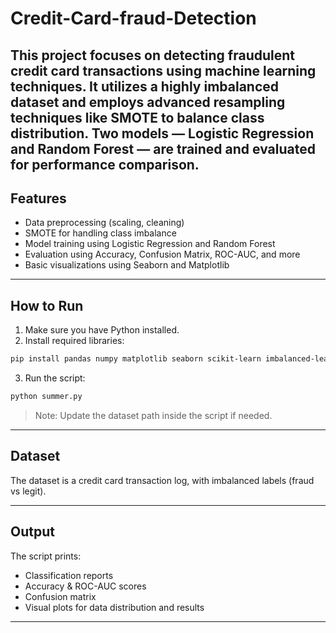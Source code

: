 # Credit-Card-fraud-Detection




This project focuses on detecting fraudulent credit card transactions using machine learning techniques. It utilizes a highly imbalanced dataset and employs advanced resampling techniques like SMOTE to balance class distribution. Two models — Logistic Regression and Random Forest — are trained and evaluated for performance comparison.
---

## Features

- Data preprocessing (scaling, cleaning)
- SMOTE for handling class imbalance
- Model training using Logistic Regression and Random Forest
- Evaluation using Accuracy, Confusion Matrix, ROC-AUC, and more
- Basic visualizations using Seaborn and Matplotlib

---

## How to Run

1. Make sure you have Python installed.
2. Install required libraries:

```bash
pip install pandas numpy matplotlib seaborn scikit-learn imbalanced-learn
````

3. Run the script:

```bash
python summer.py
```

> Note: Update the dataset path inside the script if needed.

---

## Dataset

The dataset is a credit card transaction log, with imbalanced labels (fraud vs legit).

---

## Output

The script prints:

* Classification reports
* Accuracy & ROC-AUC scores
* Confusion matrix
* Visual plots for data distribution and results

---


